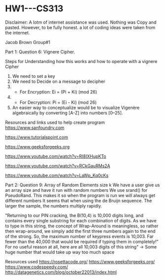 # HW1---CS313
Disclaimer: A lotm of internet assistance was used. Nothing was Copy and pasted. However, to be fully honest. a lot of coding ideas were taken from the internet.

Jacob Brown
Group#1 

Part 1: Question 6:
Vignere Cipher. 

Steps for Understanding how this works and how to operate with a vignere Cipher
1) We need to set a key
2) We need to Decide on a message to decipher
3) - For Encryption: Ei = (Pi + Ki) (mod 26)
4) - For Decryption: Pi = (Ei - Ki) (mod 26)
5) An easier way to conceptualize would be to visualize Vigenère algebraically by converting [A-Z] into numbers [0–25].

Resources and links used to help create program
https://www.sanfoundry.com

https://www.tutorialspoint.com

https://www.geeksforgeeks.org

https://www.youtube.com/watch?v=RI8IXHupKTo

https://www.youtube.com/watch?v=RCkGauRMs2A

https://www.youtube.com/watch?v=LaWp_Kq0cKs

Part 2: Question 9:
Array of Random Elements size k
We have a user give us an array size and have it run with random numbers
We use srand() for PseudoRand. This makes it so when the program is run we will always get different numbers
It seems that when using the de Bruijn sequence. The larger the sample, the numbers multiply rapidly.

"Returning to our PIN cracking, the B(10,4) is 10,000 digits long, and contains every single substring for each combination of digits. As we have to type in this string, the concept of Wrap-Around is meaningless, so rather then wrap-around, we simply add the first three numbers again to the end of the strong. So, the maximum number of keypress events is 10,003. Far fewer than the 40,000 that would be required if typing them in completely!"
For no useful reason at all, here are all 10,003 digits of this string" -> Some huge number that would take up way too much space

Resources used
https://rosettacode.org/
https://www.geeksforgeeks.org/
https://www.codespeedy.com/
http://datagenetics.com/blog/october22013/index.html
